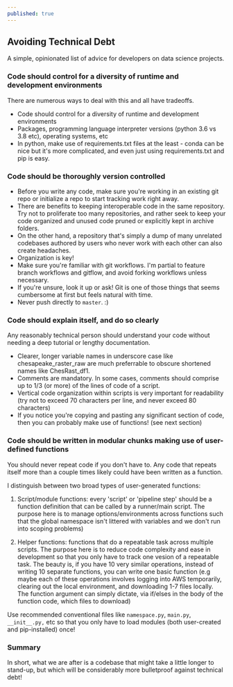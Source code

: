 ```yaml
---
published: true
---
```

## Avoiding Technical Debt  
A simple, opinionated list of advice for developers on data science projects.

### Code should control for a diversity of runtime and development environments

There are numerous ways to deal with this and all have tradeoffs.

- Code should control for a diversity of runtime and development environments
- Packages, programming language interpreter versions (python 3.6 vs 3.8 etc), operating systems, etc
- In python, make use of requirements.txt files at the least - conda can be nice but it's more complicated, and even just using requirements.txt and pip is easy.


### Code should be thoroughly version controlled

- Before you write any code, make sure you're working in an existing git repo or initialize a repo to start tracking work right away.
- There are benefits to keeping interoperable code in the same repository. Try not to proliferate too many repositories, and rather seek to keep your code organized and unused code pruned or explicitly kept in archive folders.
- On the other hand, a repository that's simply a dump of many unrelated codebases authored by users who never work with each other can also create headaches.
- Organization is key!
- Make sure you're familiar with git workflows. I'm partial to feature branch workflows and gitflow, and avoid forking workflows unless necessary.
- If you're unsure, look it up or ask! Git is one of those things that seems cumbersome at first but feels natural with time.
- Never push directly to `master`. :)


### Code should explain itself, and do so clearly

Any reasonably technical person should understand your code without needing a deep tutorial or lengthy documentation. 

- Clearer, longer variable names in underscore case like chesapeake_raster_raw are much preferrable to obscure shortened names like ChesRast_df1.
- Comments are mandatory. In some cases, comments should comprise up to 1/3 (or more) of the lines of code of a script.
- Vertical code organization within scripts is very important for readability (try not to exceed 70 characters per line, and never exceed 80 characters)
- If you notice you're copying and pasting any significant section of code, then you can probably make use of functions! (see next section)


### Code should be written in modular chunks making use of user-defined functions

You should never repeat code if you don't have to. Any code that repeats itself more than a couple times likely could have been written as a function.

I distinguish between two broad types of user-generated functions:

1. Script/module functions: every 'script' or 'pipeline step' should be a function definition that can be called by a runner/main script. The purpose here is to manage options/environments across functions such that the global namespace isn't littered with variables and we don't run into scoping problems)

2. Helper functions: functions that do a repeatable task across multiple scripts. The purpose here is to reduce code complexity and ease in development so that you only have to track one vesion of a repeatable task. The beauty is, if you have 10 very similar operations, instead of writing 10 separate functions, you can write one basic function (e.g maybe each of these operations involves logging into AWS temporarily, clearing out the local environment, and downloading 1-7 files locally. The function argument can simply dictate, via if/elses in the body of the function code, which files to download)

Use recommended conventional files like `namespace.py`, `main.py`, `__init__.py,` etc so that you only have to load modules (both user-created and pip-installed) once!

### Summary 

In short, what we are after is a codebase that might take a little longer to stand-up, but which will be considerably more bulletproof against technical debt!
